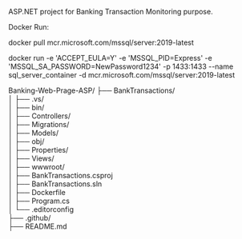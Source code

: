 ASP.NET project for Banking Transaction Monitoring purpose.

Docker Run:

docker pull mcr.microsoft.com/mssql/server:2019-latest

docker run -e 'ACCEPT_EULA=Y' -e 'MSSQL_PID=Express' -e 'MSSQL_SA_PASSWORD=NewPassword1234' -p 1433:1433 --name sql_server_container -d mcr.microsoft.com/mssql/server:2019-latest

Banking-Web-Prage-ASP/
├── BankTransactions/              
│   ├── .vs/                       
│   ├── bin/                       
│   ├── Controllers/               
│   ├── Migrations/                
│   ├── Models/                    
│   ├── obj/                       
│   ├── Properties/                
│   ├── Views/                     
│   ├── wwwroot/                   
│   ├── BankTransactions.csproj    
│   ├── BankTransactions.sln       
│   ├── Dockerfile                 
│   ├── Program.cs                 
│   └── .editorconfig              
├── .github/                       
├── README.md                      